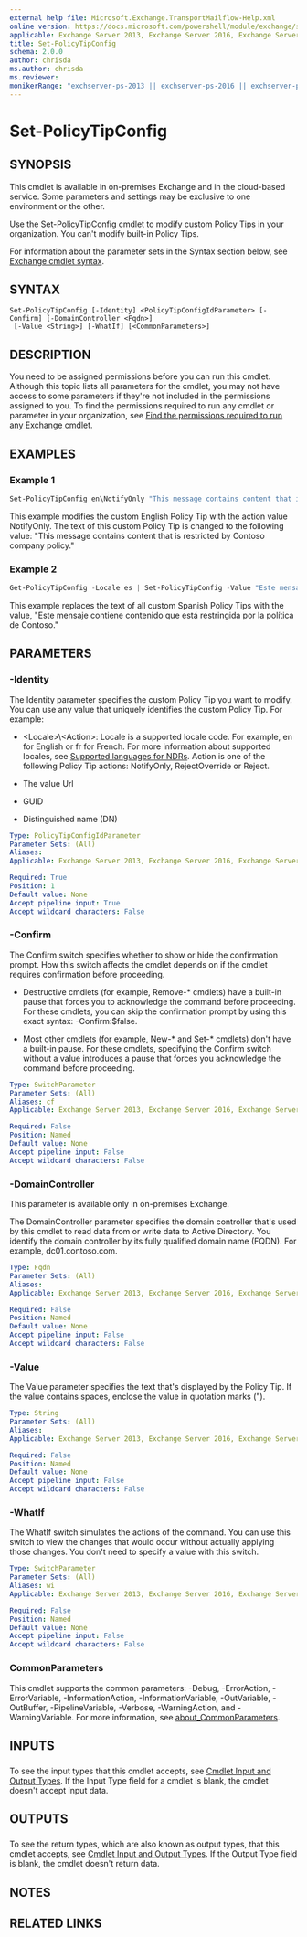 ```yaml
---
external help file: Microsoft.Exchange.TransportMailflow-Help.xml
online version: https://docs.microsoft.com/powershell/module/exchange/set-policytipconfig
applicable: Exchange Server 2013, Exchange Server 2016, Exchange Server 2019, Exchange Online
title: Set-PolicyTipConfig
schema: 2.0.0
author: chrisda
ms.author: chrisda
ms.reviewer:
monikerRange: "exchserver-ps-2013 || exchserver-ps-2016 || exchserver-ps-2019 || exchonline-ps"
---
```


# Set-PolicyTipConfig

## SYNOPSIS
This cmdlet is available in on-premises Exchange and in the cloud-based service. Some parameters and settings may be exclusive to one environment or the other.

Use the Set-PolicyTipConfig cmdlet to modify custom Policy Tips in your organization. You can't modify built-in Policy Tips.

For information about the parameter sets in the Syntax section below, see [Exchange cmdlet syntax](https://docs.microsoft.com/powershell/exchange/exchange-server/exchange-cmdlet-syntax).

## SYNTAX

```
Set-PolicyTipConfig [-Identity] <PolicyTipConfigIdParameter> [-Confirm] [-DomainController <Fqdn>]
 [-Value <String>] [-WhatIf] [<CommonParameters>]
```

## DESCRIPTION
You need to be assigned permissions before you can run this cmdlet. Although this topic lists all parameters for the cmdlet, you may not have access to some parameters if they're not included in the permissions assigned to you. To find the permissions required to run any cmdlet or parameter in your organization, see [Find the permissions required to run any Exchange cmdlet](https://docs.microsoft.com/powershell/exchange/exchange-server/find-exchange-cmdlet-permissions).

## EXAMPLES

### Example 1
```powershell
Set-PolicyTipConfig en\NotifyOnly "This message contains content that is restricted by Contoso company policy."
```

This example modifies the custom English Policy Tip with the action value NotifyOnly. The text of this custom Policy Tip is changed to the following value: "This message contains content that is restricted by Contoso company policy."

### Example 2
```powershell
Get-PolicyTipConfig -Locale es | Set-PolicyTipConfig -Value "Este mensaje contiene contenido que está restringida por la política de Contoso."
```

This example replaces the text of all custom Spanish Policy Tips with the value, "Este mensaje contiene contenido que está restringida por la política de Contoso."

## PARAMETERS

### -Identity
The Identity parameter specifies the custom Policy Tip you want to modify. You can use any value that uniquely identifies the custom Policy Tip. For example:

- \<Locale\>\\\<Action\>: Locale is a supported locale code. For example, en for English or fr for French. For more information about supported locales, see [Supported languages for NDRs](https://docs.microsoft.com/Exchange/mail-flow/non-delivery-reports-and-bounce-messages/ndr-procedures#supported-languages-for-ndrs). Action is one of the following Policy Tip actions: NotifyOnly, RejectOverride or Reject.

- The value Url

- GUID

- Distinguished name (DN)

```yaml
Type: PolicyTipConfigIdParameter
Parameter Sets: (All)
Aliases:
Applicable: Exchange Server 2013, Exchange Server 2016, Exchange Server 2019, Exchange Online

Required: True
Position: 1
Default value: None
Accept pipeline input: True
Accept wildcard characters: False
```

### -Confirm
The Confirm switch specifies whether to show or hide the confirmation prompt. How this switch affects the cmdlet depends on if the cmdlet requires confirmation before proceeding.

- Destructive cmdlets (for example, Remove-\* cmdlets) have a built-in pause that forces you to acknowledge the command before proceeding. For these cmdlets, you can skip the confirmation prompt by using this exact syntax: -Confirm:$false.

- Most other cmdlets (for example, New-\* and Set-\* cmdlets) don't have a built-in pause. For these cmdlets, specifying the Confirm switch without a value introduces a pause that forces you acknowledge the command before proceeding.

```yaml
Type: SwitchParameter
Parameter Sets: (All)
Aliases: cf
Applicable: Exchange Server 2013, Exchange Server 2016, Exchange Server 2019, Exchange Online

Required: False
Position: Named
Default value: None
Accept pipeline input: False
Accept wildcard characters: False
```

### -DomainController
This parameter is available only in on-premises Exchange.

The DomainController parameter specifies the domain controller that's used by this cmdlet to read data from or write data to Active Directory. You identify the domain controller by its fully qualified domain name (FQDN). For example, dc01.contoso.com.

```yaml
Type: Fqdn
Parameter Sets: (All)
Aliases:
Applicable: Exchange Server 2013, Exchange Server 2016, Exchange Server 2019

Required: False
Position: Named
Default value: None
Accept pipeline input: False
Accept wildcard characters: False
```

### -Value
The Value parameter specifies the text that's displayed by the Policy Tip. If the value contains spaces, enclose the value in quotation marks (").

```yaml
Type: String
Parameter Sets: (All)
Aliases:
Applicable: Exchange Server 2013, Exchange Server 2016, Exchange Server 2019, Exchange Online

Required: False
Position: Named
Default value: None
Accept pipeline input: False
Accept wildcard characters: False
```

### -WhatIf
The WhatIf switch simulates the actions of the command. You can use this switch to view the changes that would occur without actually applying those changes. You don't need to specify a value with this switch.

```yaml
Type: SwitchParameter
Parameter Sets: (All)
Aliases: wi
Applicable: Exchange Server 2013, Exchange Server 2016, Exchange Server 2019, Exchange Online

Required: False
Position: Named
Default value: None
Accept pipeline input: False
Accept wildcard characters: False
```

### CommonParameters
This cmdlet supports the common parameters: -Debug, -ErrorAction, -ErrorVariable, -InformationAction, -InformationVariable, -OutVariable, -OutBuffer, -PipelineVariable, -Verbose, -WarningAction, and -WarningVariable. For more information, see [about_CommonParameters](https://go.microsoft.com/fwlink/p/?LinkID=113216).

## INPUTS

###  
To see the input types that this cmdlet accepts, see [Cmdlet Input and Output Types](https://go.microsoft.com/fwlink/p/?linkId=616387). If the Input Type field for a cmdlet is blank, the cmdlet doesn't accept input data.

## OUTPUTS

###  
To see the return types, which are also known as output types, that this cmdlet accepts, see [Cmdlet Input and Output Types](https://go.microsoft.com/fwlink/p/?linkId=616387). If the Output Type field is blank, the cmdlet doesn't return data.

## NOTES

## RELATED LINKS

